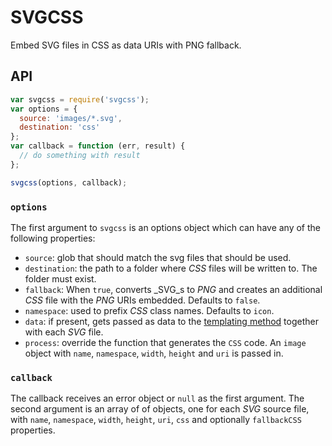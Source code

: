 # SVGCSS

Embed SVG files in CSS as data URIs with PNG fallback.

## API

```js
var svgcss = require('svgcss');
var options = {
  source: 'images/*.svg',
  destination: 'css'
};
var callback = function (err, result) {
  // do something with result
};

svgcss(options, callback);
```

### `options`

The first argument to `svgcss` is an options object which can have any of the following properties:

+ `source`: glob that should match the svg files that should be used.
+ `destination`: the path to a folder where _CSS_ files will be written to. The folder must exist.
+ `fallback`: When `true`, converts _SVG_s to _PNG_ and creates an additional _CSS_ file with the _PNG_ URIs embedded. Defaults to `false`.
+ `namespace`: used to prefix _CSS_ class names. Defaults to `icon`.
+ `data`: if present, gets passed as data to the [templating method](https://lodash.com/docs#template) together with each _SVG_ file.
+ `process`: override the function that generates the `CSS` code. An `image` object with `name`, `namespace`, `width`, `height` and `uri` is passed in.

### `callback`

The callback receives an error object or `null` as the first argument. The second argument is an array of of objects, one for each _SVG_ source file, with `name`, `namespace`, `width`, `height`, `uri`, `css` and optionally `fallbackCSS` properties.
